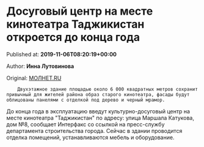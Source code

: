 
# Досуговый центр на месте кинотеатра Таджикистан откроется до конца года

Published at: **2019-11-06T08:20:19+00:00**

Author: **Инна Лутовинова**

Original: [МОЛНЕТ.RU](https://www.molnet.ru/mos/ru/estate/o_717544)


        Двухэтажное здание площадью около 6 000 квадратных метров сохранит привычный для жителей района образ старого кинотеатра, фасады будут облицованы панелями с отделкой под дерево и черный мрамор.
      
До конца года в эксплуатацию введут культурно-досуговый центр на месте кинотеатра "Таджикистан" по адресу: улица Маршала Катукова, дом №8, сообщает Интерфакс со ссылкой на пресс-службу департамента строительства города.
Сейчас в здании проводится отделка помещений, устанавливаются мебель и оборудование. 
